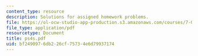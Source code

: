 ```yaml
---
content_type: resource
description: Solutions for assigned homework problems.
file: https://ol-ocw-studio-app-production.s3.amazonaws.com/courses/7-012-introduction-to-biology-fall-2004/bf2490976db226cf75734e6d79937174_ps4s.pdf
file_type: application/pdf
resourcetype: Document
title: ps4s.pdf
uid: bf249097-6db2-26cf-7573-4e6d79937174
---
```

